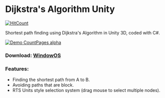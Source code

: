 # Dijkstra's Algorithm Unity
[![HitCount](http://hits.dwyl.com/N3evin/Dijkstra-Algorithm-Unity.svg)](http://hits.dwyl.com/N3evin/Dijkstra-Algorithm-Unity)

Shortest path finding using Dijkstra's Algorithm in Unity 3D, coded with C#.

[![Demo CountPages alpha](https://share.gifyoutube.com/jqLgol.gif)](https://youtu.be/U0Ra8RoUgX8)

### Download: [WindowOS](https://www.n3evin.com/unity/DijkstraUnity.zip)

### Features:
- Finding the shortest path from A to B.
- Avoiding paths that are block.
- RTS Units style selection system (drag mouse to select multiple nodes).